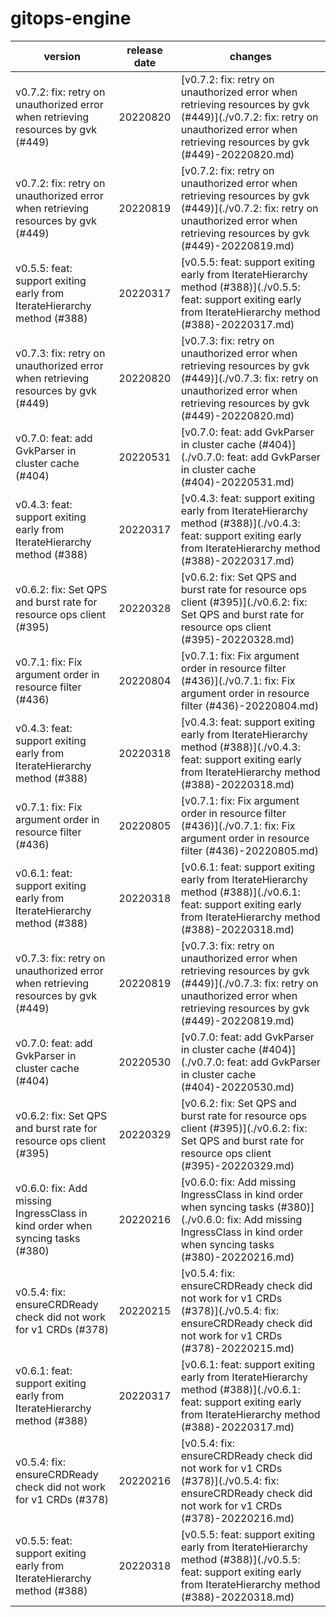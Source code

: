 # gitops-engine	


|version|release date|changes|
|---|---|---|
|v0.7.2: fix: retry on unauthorized error when retrieving resources by gvk (#449)|20220820|[v0.7.2: fix: retry on unauthorized error when retrieving resources by gvk (#449)](./v0.7.2: fix: retry on unauthorized error when retrieving resources by gvk (#449)-20220820.md)|
|v0.7.2: fix: retry on unauthorized error when retrieving resources by gvk (#449)|20220819|[v0.7.2: fix: retry on unauthorized error when retrieving resources by gvk (#449)](./v0.7.2: fix: retry on unauthorized error when retrieving resources by gvk (#449)-20220819.md)|
|v0.5.5: feat: support exiting early from IterateHierarchy method (#388)|20220317|[v0.5.5: feat: support exiting early from IterateHierarchy method (#388)](./v0.5.5: feat: support exiting early from IterateHierarchy method (#388)-20220317.md)|
|v0.7.3: fix: retry on unauthorized error when retrieving resources by gvk (#449)|20220820|[v0.7.3: fix: retry on unauthorized error when retrieving resources by gvk (#449)](./v0.7.3: fix: retry on unauthorized error when retrieving resources by gvk (#449)-20220820.md)|
|v0.7.0: feat: add GvkParser in cluster cache (#404)|20220531|[v0.7.0: feat: add GvkParser in cluster cache (#404)](./v0.7.0: feat: add GvkParser in cluster cache (#404)-20220531.md)|
|v0.4.3: feat: support exiting early from IterateHierarchy method (#388)|20220317|[v0.4.3: feat: support exiting early from IterateHierarchy method (#388)](./v0.4.3: feat: support exiting early from IterateHierarchy method (#388)-20220317.md)|
|v0.6.2: fix: Set QPS and burst rate for resource ops client (#395)|20220328|[v0.6.2: fix: Set QPS and burst rate for resource ops client (#395)](./v0.6.2: fix: Set QPS and burst rate for resource ops client (#395)-20220328.md)|
|v0.7.1: fix: Fix argument order in resource filter (#436)|20220804|[v0.7.1: fix: Fix argument order in resource filter (#436)](./v0.7.1: fix: Fix argument order in resource filter (#436)-20220804.md)|
|v0.4.3: feat: support exiting early from IterateHierarchy method (#388)|20220318|[v0.4.3: feat: support exiting early from IterateHierarchy method (#388)](./v0.4.3: feat: support exiting early from IterateHierarchy method (#388)-20220318.md)|
|v0.7.1: fix: Fix argument order in resource filter (#436)|20220805|[v0.7.1: fix: Fix argument order in resource filter (#436)](./v0.7.1: fix: Fix argument order in resource filter (#436)-20220805.md)|
|v0.6.1: feat: support exiting early from IterateHierarchy method (#388)|20220318|[v0.6.1: feat: support exiting early from IterateHierarchy method (#388)](./v0.6.1: feat: support exiting early from IterateHierarchy method (#388)-20220318.md)|
|v0.7.3: fix: retry on unauthorized error when retrieving resources by gvk (#449)|20220819|[v0.7.3: fix: retry on unauthorized error when retrieving resources by gvk (#449)](./v0.7.3: fix: retry on unauthorized error when retrieving resources by gvk (#449)-20220819.md)|
|v0.7.0: feat: add GvkParser in cluster cache (#404)|20220530|[v0.7.0: feat: add GvkParser in cluster cache (#404)](./v0.7.0: feat: add GvkParser in cluster cache (#404)-20220530.md)|
|v0.6.2: fix: Set QPS and burst rate for resource ops client (#395)|20220329|[v0.6.2: fix: Set QPS and burst rate for resource ops client (#395)](./v0.6.2: fix: Set QPS and burst rate for resource ops client (#395)-20220329.md)|
|v0.6.0: fix: Add missing IngressClass in kind order when syncing tasks (#380)|20220216|[v0.6.0: fix: Add missing IngressClass in kind order when syncing tasks (#380)](./v0.6.0: fix: Add missing IngressClass in kind order when syncing tasks (#380)-20220216.md)|
|v0.5.4: fix: ensureCRDReady check did not work for v1 CRDs (#378)|20220215|[v0.5.4: fix: ensureCRDReady check did not work for v1 CRDs (#378)](./v0.5.4: fix: ensureCRDReady check did not work for v1 CRDs (#378)-20220215.md)|
|v0.6.1: feat: support exiting early from IterateHierarchy method (#388)|20220317|[v0.6.1: feat: support exiting early from IterateHierarchy method (#388)](./v0.6.1: feat: support exiting early from IterateHierarchy method (#388)-20220317.md)|
|v0.5.4: fix: ensureCRDReady check did not work for v1 CRDs (#378)|20220216|[v0.5.4: fix: ensureCRDReady check did not work for v1 CRDs (#378)](./v0.5.4: fix: ensureCRDReady check did not work for v1 CRDs (#378)-20220216.md)|
|v0.5.5: feat: support exiting early from IterateHierarchy method (#388)|20220318|[v0.5.5: feat: support exiting early from IterateHierarchy method (#388)](./v0.5.5: feat: support exiting early from IterateHierarchy method (#388)-20220318.md)|
